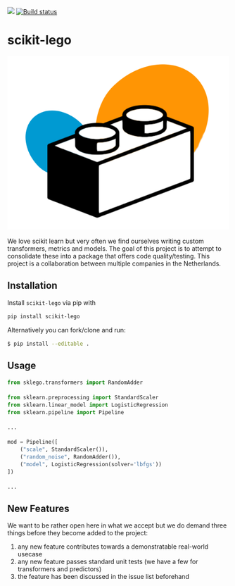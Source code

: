 ![](https://travis-ci.com/koaning/scikit-lego.svg?branch=master) [![Build status](https://ci.appveyor.com/api/projects/status/66r9jjs844v8c5qh?svg=true)](https://ci.appveyor.com/project/koaning/scikit-lego)


# scikit-lego

![](images/logo.png)

We love scikit learn but very often we find ourselves writing
custom transformers, metrics and models. The goal of this project
is to attempt to consolidate these into a package that offers 
code quality/testing. This project is a collaboration between
multiple companies in the Netherlands. 

## Installation 

Install `scikit-lego` via pip with 

```bash
pip install scikit-lego
```

Alternatively you can fork/clone and run: 

```bash
$ pip install --editable .
```

## Usage 

```python
from sklego.transformers import RandomAdder

from sklearn.preprocessing import StandardScaler
from sklearn.linear_model import LogisticRegression
from sklearn.pipeline import Pipeline

...

mod = Pipeline([
    ("scale", StandardScaler()),
    ("random_noise", RandomAdder()),
    ("model", LogisticRegression(solver='lbfgs'))
])

...
```

## New Features 

We want to be rather open here in what we accept but we do demand three 
things before they become added to the project:

1. any new feature contributes towards a demonstratable real-world usecase
2. any new feature passes standard unit tests (we have a few for transformers and predictors)
3. the feature has been discussed in the issue list beforehand 

